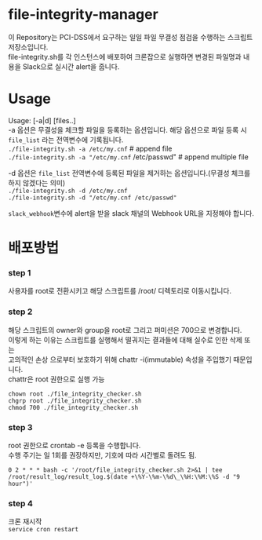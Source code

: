 # file-integrity-manager
이 Repository는 PCI-DSS에서 요구하는 일일 파일 무결성 점검을 수행하는 스크립트 저장소입니다.  
file-integrity.sh를 각 인스턴스에 배포하여 크론잡으로 실행하면 변경된 파일명과 내용을 Slack으로 실시간 alert을 줍니다.  

# Usage
Usage: [-a|d] [files..]  
-a 옵션은 무결성을 체크할 파일을 등록하는 옵션입니다. 해당 옵션으로 파일 등록 시 `file_list` 라는 전역변수에 기록됩니다.  
`./file-integrity.sh -a /etc/my.cnf` # append file  
`./file-integrity.sh -a "/etc/my.cnf`  /etc/passwd" # append multiple file  
  
-d 옵션은 `file_list` 전역변수에 등록된 파일을 제거하는 옵션입니다.(무결성 체크를 하지 않겠다는 의미)  
`./file-integrity.sh -d /etc/my.cnf`   
`./file-integrity.sh -d "/etc/my.cnf /etc/passwd"`  

`slack_webhook`변수에 alert을 받을 slack 채널의 Webhook URL을 지정해야 합니다.

# 배포방법  
### **step 1**  
사용자를 root로 전환시키고 해당 스크립트를 /root/ 디렉토리로 이동시킵니다.  

### **step 2**  
해당 스크립트의 owner와 group을 root로 그리고 퍼미션은 700으로 변경합니다.  
이렇게 하는 이유는 스크립트를 실행해서 떨궈지는 결과들에 대해 실수로 인한 삭제 또는  
고의적인 손상 으로부터 보호하기 위해 chattr -i(immutable) 속성을 주입했기 때문입니다.    
chattr은 root 권한으로 실행 가능  

`chown root ./file_integrity_checker.sh`  
`chgrp root ./file_integrity_checker.sh`  
`chmod 700 ./file_integrity_checker.sh`  

### **step 3**  
root 권한으로 crontab -e 등록을 수행합니다.  
수행 주기는 일 1회를 권장하지만, 기호에 따라 시간별로 돌려도 됨.  

`0 2 * * * bash -c '/root/file_integrity_checker.sh 2>&1 | tee /root/result_log/result_log.$(date +\%Y-\%m-\%d\_\%H:\%M:\%S -d "9 hour")'`  


### **step 4**  
크론 재시작  
`service cron restart`  